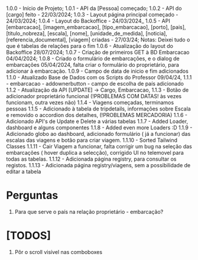 #

1.0.0 - Início de Projeto;
1.0.1 - API da [Pessoa] começado;
1.0.2 - API do [cargo] feito - 22/03/2024;
1.0.3 - Layout página principal começado - 24/03/2024;
1.0.4 - Layout do Backoffice - 24/03/2024\_
1.0.5 - API [embarcacao], [imagem_embarcacao], [tipo_embarcacao], [porto], [pais], [titulo_nobreza], [escala], [nome], [unidade_de_medida], [noticia], [referencia_documental], [viagem] criadas - 27/03/24;
Notas: Deixei tudo o que é tabelas de relações para o fim
1.0.6 - Atualização do layout do Backoffice 28/07/2024;
1.0.7 - Criação de primeiros GET à BD Embarcacao 04/04/2024;
1.0.8 - Criado o formulário de embarcações, e o dialog de embarcações 05/04/2024, falta criar o formulário do proprietário, para adicionar à embarcação.
1.0.9 - Campo de data de inicio e fim adicionados
1.1.0 - Atualizado Base de Dados com os Scripts do Professor 09/04/24,
1.1.1 - embarcacao - addownerbutton - campo de escolha de país adicionado
1.1.2 - Atualização da API [UPDATE] -> Cargo, Embarcacao,
1.1.3 - Botão de adicionador proprietário funcional (!PROBLEMAS COM DATAS! às vezes funcionam, outra vezes não)
1.1.4 - Viagens começadas, terminamos pessoas
1.1.5 - Adicionado à tabela de tripdetails, informações sobre Escala e removido o accordion dos detalhes, (!PROBLEMAS MERCADORIA)
1.1.6 - Adicionado API's de Update e Delete a várias tabelas
1.1.7 - Added Loader, dashboard e alguns componentes
1.1.8 - Added even more Loaders :D
1.1.9 - Adicionado globo ao dashboard, adicionado formulário ( já a funcionar) das escalas das viagens e botão para criar viagem.
1.1.10 - Sorted Tailwind Classes
1.1.11 - Cair Viagem a funcionar, falta corrigir um bug na seleção das embarcações ( hover duplica a selecção), corrigido UI no telemovel para todas as tabelas.
1.1.12 - Adicionada página registry, para consultar os registos.
1.1.13 - Adicionada página registry/viagens, sem a possibilidade de editar a tabela

# Perguntas

1. Para que serve o país na relação proprietário - embarcação?

# [TODOS]

1. Pôr o scroll visível nas comboboxes
